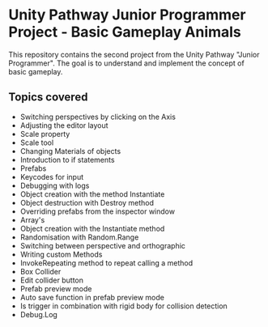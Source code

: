 # Unity Pathway Junior Programmer Project - Basic Gameplay Animals

This repository contains the second project from the Unity Pathway "Junior Programmer". The goal is to understand and implement the concept of basic gameplay.

## Topics covered
* Switching perspectives by clicking on the Axis
* Adjusting the editor layout
* Scale property
* Scale tool
* Changing Materials of objects
* Introduction to if statements
* Prefabs
* Keycodes for input
* Debugging with logs
* Object creation with the method Instantiate
* Object destruction with Destroy method
* Overriding prefabs from the inspector window
* Array's
* Object creation with the Instantiate method
* Randomisation with Random.Range
* Switching between perspective and orthographic 
* Writing custom Methods 
* InvokeRepeating method to repeat calling a method
* Box Collider
* Edit collider button
* Prefab preview mode
* Auto save function in prefab preview mode
* Is trigger in combination with rigid body for collision detection 
* Debug.Log 